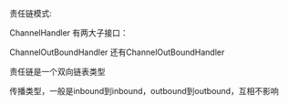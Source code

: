 责任链模式:

ChannelHandler 有两大子接口：

ChannelOutBoundHandler
还有ChannelOutBoundHandler

责任链是一个双向链表类型

传播类型，一般是inbound到inbound，outbound到outbound，互相不影响